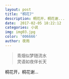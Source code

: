 ```yaml
---  
layout: post
title: "桐花7"
description: 桐花开，桐花谢...
date:  2017-02-05 18:22:12
categories: 小说
img: img03.jpg
color: '006666'
author: 夜雨
---  
```


>青烟似梦随流水  
>灵语如夜伴长天  

桐花开，桐花谢...
